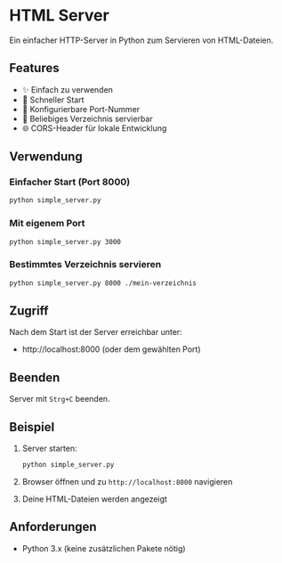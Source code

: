 # HTML Server

Ein einfacher HTTP-Server in Python zum Servieren von HTML-Dateien.

## Features

- ✨ Einfach zu verwenden
- 🚀 Schneller Start
- 🔧 Konfigurierbare Port-Nummer
- 📁 Beliebiges Verzeichnis servierbar
- 🌐 CORS-Header für lokale Entwicklung

## Verwendung

### Einfacher Start (Port 8000)
```bash
python simple_server.py
```

### Mit eigenem Port
```bash
python simple_server.py 3000
```

### Bestimmtes Verzeichnis servieren
```bash
python simple_server.py 8000 ./mein-verzeichnis
```

## Zugriff

Nach dem Start ist der Server erreichbar unter:
- http://localhost:8000 (oder dem gewählten Port)

## Beenden

Server mit `Strg+C` beenden.

## Beispiel

1. Server starten:
   ```bash
   python simple_server.py
   ```

2. Browser öffnen und zu `http://localhost:8000` navigieren

3. Deine HTML-Dateien werden angezeigt

## Anforderungen

- Python 3.x (keine zusätzlichen Pakete nötig)
